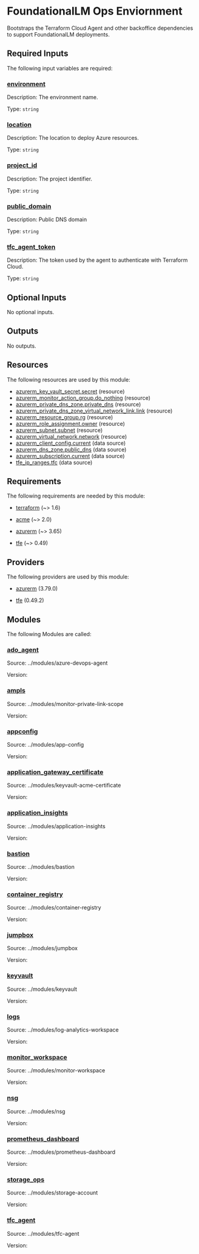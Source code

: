 # FoundationalLM Ops Enviornment

Bootstraps the Terraform Cloud Agent and other backoffice dependencies to 
support FoundationalLM deployments.
<!-- BEGIN_TF_DOCS -->


## Required Inputs

The following input variables are required:

### <a name="input_environment"></a> [environment](#input\_environment)

Description: The environment name.

Type: `string`

### <a name="input_location"></a> [location](#input\_location)

Description: The location to deploy Azure resources.

Type: `string`

### <a name="input_project_id"></a> [project\_id](#input\_project\_id)

Description: The project identifier.

Type: `string`

### <a name="input_public_domain"></a> [public\_domain](#input\_public\_domain)

Description: Public DNS domain

Type: `string`

### <a name="input_tfc_agent_token"></a> [tfc\_agent\_token](#input\_tfc\_agent\_token)

Description: The token used by the agent to authenticate with Terraform Cloud.

Type: `string`

## Optional Inputs

No optional inputs.

## Outputs

No outputs.

## Resources

The following resources are used by this module:

- [azurerm_key_vault_secret.secret](https://registry.terraform.io/providers/hashicorp/azurerm/latest/docs/resources/key_vault_secret) (resource)
- [azurerm_monitor_action_group.do_nothing](https://registry.terraform.io/providers/hashicorp/azurerm/latest/docs/resources/monitor_action_group) (resource)
- [azurerm_private_dns_zone.private_dns](https://registry.terraform.io/providers/hashicorp/azurerm/latest/docs/resources/private_dns_zone) (resource)
- [azurerm_private_dns_zone_virtual_network_link.link](https://registry.terraform.io/providers/hashicorp/azurerm/latest/docs/resources/private_dns_zone_virtual_network_link) (resource)
- [azurerm_resource_group.rg](https://registry.terraform.io/providers/hashicorp/azurerm/latest/docs/resources/resource_group) (resource)
- [azurerm_role_assignment.owner](https://registry.terraform.io/providers/hashicorp/azurerm/latest/docs/resources/role_assignment) (resource)
- [azurerm_subnet.subnet](https://registry.terraform.io/providers/hashicorp/azurerm/latest/docs/resources/subnet) (resource)
- [azurerm_virtual_network.network](https://registry.terraform.io/providers/hashicorp/azurerm/latest/docs/resources/virtual_network) (resource)
- [azurerm_client_config.current](https://registry.terraform.io/providers/hashicorp/azurerm/latest/docs/data-sources/client_config) (data source)
- [azurerm_dns_zone.public_dns](https://registry.terraform.io/providers/hashicorp/azurerm/latest/docs/data-sources/dns_zone) (data source)
- [azurerm_subscription.current](https://registry.terraform.io/providers/hashicorp/azurerm/latest/docs/data-sources/subscription) (data source)
- [tfe_ip_ranges.tfc](https://registry.terraform.io/providers/hashicorp/tfe/latest/docs/data-sources/ip_ranges) (data source)

## Requirements

The following requirements are needed by this module:

- <a name="requirement_terraform"></a> [terraform](#requirement\_terraform) (~> 1.6)

- <a name="requirement_acme"></a> [acme](#requirement\_acme) (~> 2.0)

- <a name="requirement_azurerm"></a> [azurerm](#requirement\_azurerm) (~> 3.65)

- <a name="requirement_tfe"></a> [tfe](#requirement\_tfe) (~> 0.49)

## Providers

The following providers are used by this module:

- <a name="provider_azurerm"></a> [azurerm](#provider\_azurerm) (3.79.0)

- <a name="provider_tfe"></a> [tfe](#provider\_tfe) (0.49.2)

## Modules

The following Modules are called:

### <a name="module_ado_agent"></a> [ado\_agent](#module\_ado\_agent)

Source: ../modules/azure-devops-agent

Version:

### <a name="module_ampls"></a> [ampls](#module\_ampls)

Source: ../modules/monitor-private-link-scope

Version:

### <a name="module_appconfig"></a> [appconfig](#module\_appconfig)

Source: ../modules/app-config

Version:

### <a name="module_application_gateway_certificate"></a> [application\_gateway\_certificate](#module\_application\_gateway\_certificate)

Source: ../modules/keyvault-acme-certificate

Version:

### <a name="module_application_insights"></a> [application\_insights](#module\_application\_insights)

Source: ../modules/application-insights

Version:

### <a name="module_bastion"></a> [bastion](#module\_bastion)

Source: ../modules/bastion

Version:

### <a name="module_container_registry"></a> [container\_registry](#module\_container\_registry)

Source: ../modules/container-registry

Version:

### <a name="module_jumpbox"></a> [jumpbox](#module\_jumpbox)

Source: ../modules/jumpbox

Version:

### <a name="module_keyvault"></a> [keyvault](#module\_keyvault)

Source: ../modules/keyvault

Version:

### <a name="module_logs"></a> [logs](#module\_logs)

Source: ../modules/log-analytics-workspace

Version:

### <a name="module_monitor_workspace"></a> [monitor\_workspace](#module\_monitor\_workspace)

Source: ../modules/monitor-workspace

Version:

### <a name="module_nsg"></a> [nsg](#module\_nsg)

Source: ../modules/nsg

Version:

### <a name="module_prometheus_dashboard"></a> [prometheus\_dashboard](#module\_prometheus\_dashboard)

Source: ../modules/prometheus-dashboard

Version:

### <a name="module_storage_ops"></a> [storage\_ops](#module\_storage\_ops)

Source: ../modules/storage-account

Version:

### <a name="module_tfc_agent"></a> [tfc\_agent](#module\_tfc\_agent)

Source: ../modules/tfc-agent

Version:
<!-- END_TF_DOCS -->